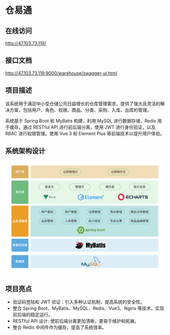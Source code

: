 # 仓易通
## 在线访问
http://47.103.73.119/

## 接口文档
http://47.103.73.119:9000/warehouse/swagger-ui.html

## 项目描述
该系统用于满足中小型仓储公司日益增长的仓库管理需求，提供了强大且灵活的解决方案，包括用户、角色、权限、商品、分类、采购、入库、出库的管理。

系统基于 Spring Boot 和 MyBatis 构建，利用 MySQL 进行数据存储，Redis 用于缓存。通过 RESTful API 进行前后端分离，使用 JWT 进行身份验证，以及 RBAC 进行权限管理。使用 Vue 3 和 Element Plus 等前端技术以提升用户体验。

## 系统架构设计

![image-20240412220955260](README.assets/image-20240412220955260.png)

## 项目亮点

- 验证码登陆和 JWT 验证：引入多种认证机制，提高系统的安全性。
- 整合 Spring Boot、MyBatis、MySQL、Redis、Vue3、Nginx 等技术，实现前后端的稳定运行。
- RESTful API 设计: 使前后端分离更加清晰，更易于维护和拓展。
- 整合 Redis 中间件作为缓存，提高了系统效率。
